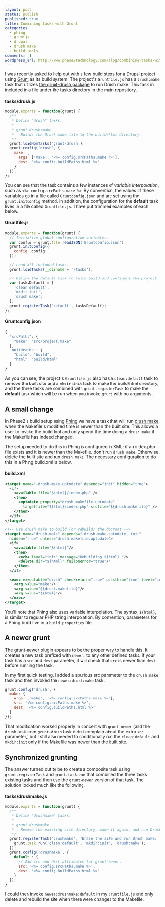 ```yaml
---
layout: post
status: publish
published: true
title: Combining tasks with Grunt
categories: 
  - phing
  - gruntjs
  - drupal
  - drush make
  - build tools
comments: []
wordpress_url: http://www.phase2technology.com/blog/combining-tasks-with-grunt/
---
```


I was recently asked to help out with a few build steps for a Drupal project using [Grunt](http://gruntjs.com/) as its build system. The project's `Gruntfile.js` has a `drush:make` task that utilizes [the grunt-drush package](https://github.com/nickpack/grunt-drush) to run Drush make. This task in included in a file under the tasks directory in the main repository.

#### tasks/drush.js

```javascript
module.exports = function(grunt) {
  /**
   * Define "drush" tasks.
   *
   * grunt drush:make
   *   Builds the Drush make file to the build/html directory.
   */
  grunt.loadNpmTasks('grunt-drush');
  grunt.config('drush', {
    make: {
      args: ['make', '<%= config.srcPaths.make %>'],
      dest: '<%= config.buildPaths.html %>'
    }
  });
};
```

<!--more-->

You can see that the task contains a few instances of _variable interpolation_, such as `<%= config.srcPaths.make %>`. By convention, the values of these variables go in a file called `Gruntconfig.json` and are set using the `grunt.initConfig` method. In addition, the configuration for the **default** task lives in a file called `Gruntfile.js`. I have put trimmed examples of each below.

#### Gruntfile.js

```javascript
module.exports = function(grunt) {
  // Initialize global configuration variables.
  var config = grunt.file.readJSON('Gruntconfig.json');
  grunt.initConfig({
    config: config
  });

  // Load all included tasks.
  grunt.loadTasks(__dirname + '/tasks');

  // Define the default task to fully build and configure the project.
  var tasksDefault = [
    'clean:default',
    'mkdir:init',
    'drush:make',
  ];
  grunt.registerTask('default', tasksDefault);
};
```

#### Gruntconfig.json

```javascript
{
  "srcPaths": {
    "make": "src/project.make"
  },
  "buildPaths": {
    "build": "build",
    "html": "build/html"
  }
}
```

As you can see, the project's `Gruntfile.js` also has a `clean:default` task to remove the built site and a `mkdir:init` task to make the build/html directory, and the three tasks are combined with `grunt.registerTask` to make the **default** task which will be run when you invoke `grunt` with no arguments.

## A small change

In Phase2's build setup using [Phing](http://www.phing.info/) we have a task that will run [drush make](http://drush.ws/docs/make.txt) when the Makefile's modified time is newer than the built site. This allows a user to invoke the build tool and only spend the time doing a `drush make` if the Makefile has indeed changed.

The setup needed to do this in Phing is configured in XML: if an index.php file exists and it is newer than the Makefile, don't run `drush make`. Otherwise, delete the built site and run `drush make`. The necessary configuration to do this in a Phing build.xml is below.

#### build.xml

```xml
<target name="-drush-make-uptodate" depends="init" hidden="true">
  <if>
    <available file="${html}/index.php" />
    <then>
      <uptodate property="drush.makefile.uptodate"
        targetfile="${html}/index.php" srcfile="${drush.makefile}" />
    </then>
  </if>
</target>

<!-- Use drush make to build (or rebuild) the docroot -->
<target name="drush-make" depends="-drush-make-uptodate, init"
  hidden="true" unless="drush.makefile.uptodate">
  <if>
    <available file="${html}"/>
    <then>
      <echo level="info" message="Rebuilding ${html}."/>
      <delete dir="${html}" failonerror="true"/>
    </then>
  </if>

  <exec executable="drush" checkreturn="true" passthru="true" level="info">
    <arg value="make"/>
    <arg value="${drush.makefile}"/>
    <arg value="${html}"/>
  </exec>
</target>
```

You'll note that Phing also uses variable interpolation. The syntax, `${html}`, is similar to regular PHP string interpolation. By convention, parameters for a Phing build live in a `build.properties` file.

## A newer grunt

[The grunt-newer plugin](https://github.com/tschaub/grunt-newer) appears to be the proper way to handle this. It creates a new task prefixed with `newer:` to any other defined tasks. If your task has a `src` and `dest` parameter, it will check that `src` is newer than `dest` before running the task.

In my first quick testing, I added a spurious src parameter to the `drush:make` task and then invoked the `newer:drush:make` task.

```javascript
grunt.config('drush', {
  make: {
    args: ['make', '<%= config.srcPaths.make %>'],
    src: '<%= config.srcPaths.make %>',
    dest: '<%= config.buildPaths.html %>'
  }
});
```

That modification worked properly in concert with `grunt-newer` (and the `drush` task from `grunt-drush` task didn't complain about the extra `src` parameter,) but I still also needed to conditionally run the `clean:default` and `mkdir:init` only if the Makefile was newer than the built site.

## Synchronized grunting

The answer turned out to be to create a composite task using `grunt.registerTask` and `grunt.task.run` that combined the three tasks existing tasks and then use the `grunt-newer` version of that task. The solution looked much like the following.

#### tasks/drushmake.js

```javascript
module.exports = function(grunt) {
  /**
   * Define "drushmake" tasks.
   *
   * grunt drushmake
   *   Remove the existing site directory, make it again, and run Drush make.
   */
  grunt.registerTask('drushmake', 'Erase the site and run Drush make.', function() {
    grunt.task.run('clean:default', 'mkdir:init', 'drush:make');
  });
  grunt.config('drushmake', {
    default : {
      // Add src and dest attributes for grunt-newer.
      src: '<%= config.srcPaths.make %>',
      dest: '<%= config.buildPaths.html %>'
    }
  });
}
```

I could then invoke `newer:drushmake:default` in my `Gruntfile.js` and only delete and rebuild the site when there were changes to the Makefile.
